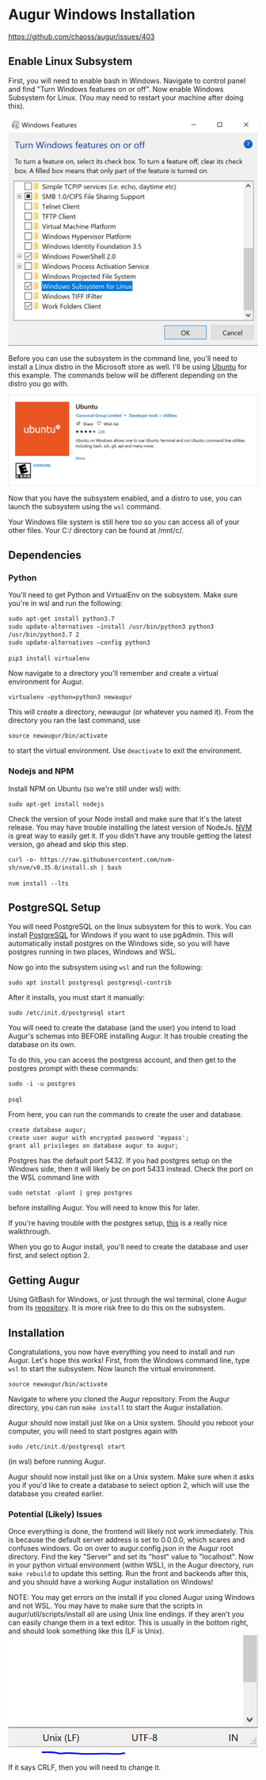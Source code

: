 # Augur Windows Installation

https://github.com/chaoss/augur/issues/403

## Enable Linux Subsystem

First, you will need to enable bash in Windows. Navigate to control panel and find "Turn Windows features on or off". Now enable Windows Subsystem for Linux. (You may need to restart your machine after doing this).

![linux](images/windowsbash.PNG)

Before you can use the subsystem in the command line, you'll need to install a Linux distro in the Microsoft store as well. I'll be using [Ubuntu](https://www.microsoft.com/en-us/p/ubuntu/9nblggh4msv6?activetab=pivot:overviewtab) for this example. The commands below will be different depending on the distro you go with.

![ubuntu](images/ubuntu.PNG)

Now that you have the subsystem enabled, and a distro to use, you can launch the subsystem using the ```wsl``` command.

Your Windows file system is still here too so you can access all of your other files. Your C:/ directory can be found at /mnt/c/.

## Dependencies

### Python

You'll need to get Python and VirtualEnv on the subsystem. Make sure you're in wsl and run the following:
```
sudo apt-get install python3.7
sudo update-alternatives –install /usr/bin/python3 python3 /usr/bin/python3.7 2
sudo update-alternatives –config python3

pip3 install virtualenv
```

Now navigate to a directory you'll remember and create a virtual environment for Augur.
```
virtualenv –python=python3 newaugur
```

This will create a directory, newaugur (or whatever you named it). From the directory you ran the last command, use
```
source newaugur/bin/activate
```
to start the virtual environment. Use ```deactivate``` to exit the environment.

### Nodejs and NPM

Install NPM on Ubuntu (so we're still under wsl) with:
```
sudo apt-get install nodejs
```

Check the version of your Node install and make sure that it's the latest release. You may have trouble installing the latest version of NodeJs. [NVM](https://github.com/nvm-sh/nvm) is great way to easily get it. If you didn't have any trouble getting the latest version, go ahead and skip this step.
```
curl -o- https://raw.githubusercontent.com/nvm-sh/nvm/v0.35.0/install.sh | bash

nvm install --lts
```

## PostgreSQL Setup

You will need PostgreSQL on the linux subsystem for this to work. You can install [PostgreSQL](https://www.postgresql.org/download/windows/) for Windows if you want to use pgAdmin. This will automatically install postgres on the Windows side, so you will have postgres running in two places, Windows and WSL.

Now go into the subsystem using ```wsl``` and run the following:
```
sudo apt install postgresql postgresql-contrib
```

After it installs, you must start it manually:

```
sudo /etc/init.d/postgresql start
```

You will need to create the database (and the user) you intend to load Augur's schemas into BEFORE installing Augur. It has trouble creating the database on its own.

To do this, you can access the postgress account, and then get to the postgres prompt with these commands:
```
sudo -i -u postgres

psql
```
From here, you can run the commands to create the user and database.
```
create database augur;
create user augur with encrypted password 'mypass';
grant all privileges on database augur to augur;
```

Postgres has the default port 5432. If you had postgres setup on the Windows side, then it will likely be on port 5433 instead. Check the port on the WSL command line with
```
sudo netstat -plunt | grep postgres
```
before installing Augur. You will need to know this for later.

If you're having trouble with the postgres setup, [this](https://www.digitalocean.com/community/tutorials/how-to-install-and-use-postgresql-on-ubuntu-18-04) is a really nice walkthrough.

When you go to Augur install, you'll need to create the database and user first, and select option 2.

## Getting Augur

Using GitBash for Windows, or just through the wsl terminal, clone Augur from its [repository](https://github.com/chaoss/augur).
It is more risk free to do this on the subsystem.

## Installation

Congratulations, you now have everything you need to install and run Augur. Let's hope this works!
First, from the Windows command line, type ```wsl``` to start the subsystem. Now launch the virtual environment.
```
source newaugur/bin/activate
```

Navigate to where you cloned the Augur repository. From the Augur directory, you can run ```make install``` to start the Augur installation.

Augur should now install just like on a Unix system.
Should you reboot your computer, you will need to start postgres again with
```
sudo /etc/init.d/postgresql start
```
(in wsl) before running Augur.

Augur should now install just like on a Unix system. Make sure when it asks you if you'd like to create a database to select option 2, which will use the database you created earlier.

### Potential (Likely) Issues
Once everything is done, the frontend will likely not work immediately. This is because the default server address is set to 0.0.0.0, which scares and confuses windows. Go on over to augur.config.json in the Augur root directory. Find the key "Server" and set its "host" value to "localhost". Now in your python virtual environment (within WSL), in the Augur directory, run ```make rebuild``` to update this setting. Run the front and backends after this, and you should have a working Augur installation on Windows!

NOTE: You may get errors on the install if you cloned Augur using Windows and not WSL. You may have to make sure that the scripts in augur/util/scripts/install all are using Unix line endings. If they aren't you can easily change them in a text editor. This is usually in the bottom right, and should look something like this (LF is Unix).
![lineendings](images/lineendings.PNG)

If it says CRLF, then you will need to change it.
